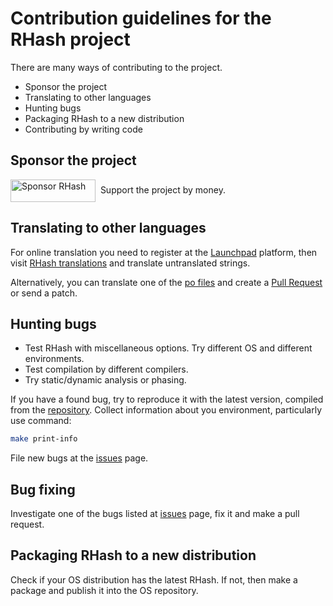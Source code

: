 # Contribution guidelines for the RHash project

There are many ways of contributing to the project.
* Sponsor the project
* Translating to other languages
* Hunting bugs
* Packaging RHash to a new distribution
* Contributing by writing code

## Sponsor the project
<a href="https://opencollective.com/rhash"><img src="http://rhash.sourceforge.net/img/sponsor-button-36.png" width="136" height="36" border="0" valign="middle" alt="Sponsor RHash"/></a>
&nbsp;Support the project by money.

## Translating to other languages
For online translation you need to register at the [Launchpad] platform,
then visit [RHash translations] and translate untranslated strings.

Alternatively, you can translate one of the [po files](../po/) and create a [Pull Request] or send a patch.

## Hunting bugs
* Test RHash with miscellaneous options. Try different OS and different environments.
* Test compilation by different compilers.
* Try static/dynamic analysis or phasing.

If you have a found bug, try to reproduce it with the latest version, compiled from
the [repository]. Collect information about you environment, particularly use command:
```sh
make print-info
```
File new bugs at the [issues] page.

## Bug fixing
Investigate one of the bugs listed at [issues] page, fix it and make a pull request.

## Packaging RHash to a new distribution
Check if your OS distribution has the latest RHash. If not, then make a package and publish it into the OS repository.

[donating]: http://sourceforge.net/donate/index.php?group_id=205103
[Launchpad]: https://launchpad.net/
[RHash translations]: https://translations.launchpad.net/rhash/
[Pull Request]: https://github.com/rhash/RHash/pulls
[repository]: https://github.com/rhash/RHash/
[issues]: https://github.com/rhash/RHash/issues
